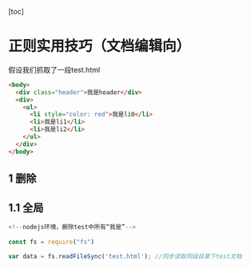 [toc]

# 正则实用技巧（文档编辑向）

假设我们抓取了一段test.html

```html
<body>
  <div class="header">我是header</div>
  <div>
  	<ul>
      <li style="color: red">我是li0</li>
      <li>我是li1</li>
      <li>我是li2</li>
    </ul>
  </div>
</body>
```



## 1 删除

## 1.1 全局

```javascript
<!--nodejs环境，删除test中所有“我是”-->
  
const fs = require("fs")

var data = fs.readFileSync('test.html'); //同步读取同级目录下test文档

```

